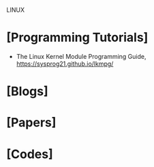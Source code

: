 LINUX

# [Programming Tutorials]
+ The Linux Kernel Module Programming Guide, https://sysprog21.github.io/lkmpg/


# [Blogs]


# [Papers]


# [Codes]
